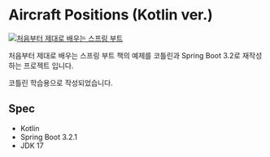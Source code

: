 # Aircraft Positions (Kotlin ver.)

[![](https://www.hanbit.co.kr/data/books/B4239384913_l.jpg "처음부터 제대로 배우는 스프링 부트")](https://m.hanbit.co.kr/media/books/book_view.html?p_code=B4239384913)

처음부터 제대로 배우는 스프링 부트 책의 예제를 코틀린과 Spring Boot 3.2로 재작성 하는 프로젝트 입니다.

코틀린 학습용으로 작성되었습니다.

## Spec
- Kotlin
- Spring Boot 3.2.1
- JDK 17
